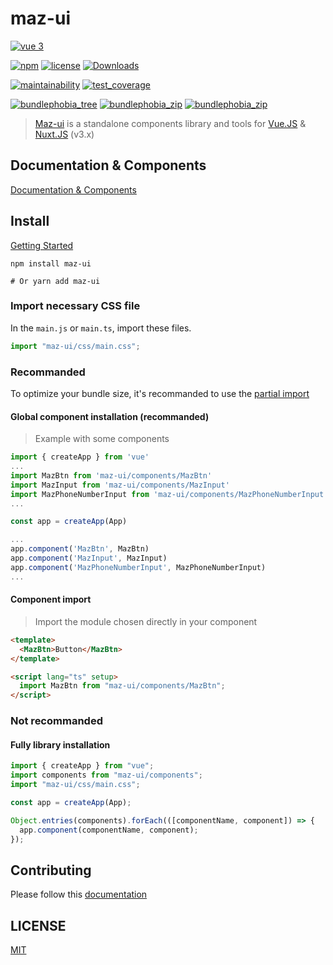 # maz-ui

[![vue 3](https://img.shields.io/badge/vue-3-42b983.svg)](https://vuejs.org)

[![npm](https://img.shields.io/npm/v/maz-ui/latest.svg)](https://www.npmjs.com/package/maz-ui)
[![license](https://img.shields.io/github/license/LouisMazel/maz-ui.svg)](https://github.com/LouisMazel/maz-ui/blob/master/LICENSE)
[![Downloads](https://img.shields.io/npm/dm/maz-ui.svg)](https://npm-stat.com/charts.html?package=maz-ui)

[![maintainability](https://api.codeclimate.com/v1/badges/6b27047dcf150ccddfac/maintainability)](https://codeclimate.com/github/LouisMazel/maz-ui/maintainability)
[![test_coverage](https://api.codeclimate.com/v1/badges/6b27047dcf150ccddfac/test_coverage)](https://codeclimate.com/github/LouisMazel/maz-ui/test_coverage)

[![bundlephobia_tree](https://badgen.net/bundlephobia/tree-shaking/maz-ui@3.0.0)](https://bundlephobia.com/package/maz-ui@3.0.0)
[![bundlephobia_zip](https://badgen.net/bundlephobia/min/maz-ui@3.0.0)](https://bundlephobia.com/package/maz-ui@3.0.0)
[![bundlephobia_zip](https://badgen.net/bundlephobia/minzip/maz-ui@3.0.0)](https://bundlephobia.com/package/maz-ui@3.0.0)

> [Maz-ui](https://louismazel.github.io/maz-ui/) is a standalone components library and tools for [Vue.JS](https://vuejs.org) & [Nuxt.JS](https://nuxtjs.org/) (v3.x)

## Documentation & Components

[Documentation & Components](https://louismazel.github.io/maz-ui-3/)

## Install

[Getting Started](https://louismazel.github.io/maz-ui-3/guide/getting-started)

```shell
npm install maz-ui

# Or yarn add maz-ui
```

### Import necessary CSS file

In the `main.js` or `main.ts`, import these files.

```ts
import "maz-ui/css/main.css";
```

### Recommanded

To optimize your bundle size, it's recommanded to use the [partial import](https://louismazel.github.io/maz-ui-3/guide/getting-started)

#### Global component installation (recommanded)

> Example with some components

```typescript
import { createApp } from 'vue'
...
import MazBtn from 'maz-ui/components/MazBtn'
import MazInput from 'maz-ui/components/MazInput'
import MazPhoneNumberInput from 'maz-ui/components/MazPhoneNumberInput'
...

const app = createApp(App)

...
app.component('MazBtn', MazBtn)
app.component('MazInput', MazInput)
app.component('MazPhoneNumberInput', MazPhoneNumberInput)
...
```

#### Component import

> Import the module chosen directly in your component

```html
<template>
  <MazBtn>Button</MazBtn>
</template>

<script lang="ts" setup>
  import MazBtn from "maz-ui/components/MazBtn";
</script>
```

### Not recommanded

#### Fully library installation

```typescript
import { createApp } from "vue";
import components from "maz-ui/components";
import "maz-ui/css/main.css";

const app = createApp(App);

Object.entries(components).forEach(([componentName, component]) => {
  app.component(componentName, component);
});
```

## Contributing

Please follow this [documentation](./CONTRIBUTING.md)

## LICENSE

[MIT](LICENSE)
